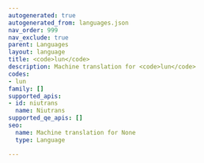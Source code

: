 ```yaml
---
autogenerated: true
autogenerated_from: languages.json
nav_order: 999
nav_exclude: true
parent: Languages
layout: language
title: <code>lun</code>
description: Machine translation for <code>lun</code>
codes:
- lun
family: []
supported_apis:
- id: niutrans
  name: Niutrans
supported_qe_apis: []
seo:
  name: Machine translation for None
  type: Language

---
```


